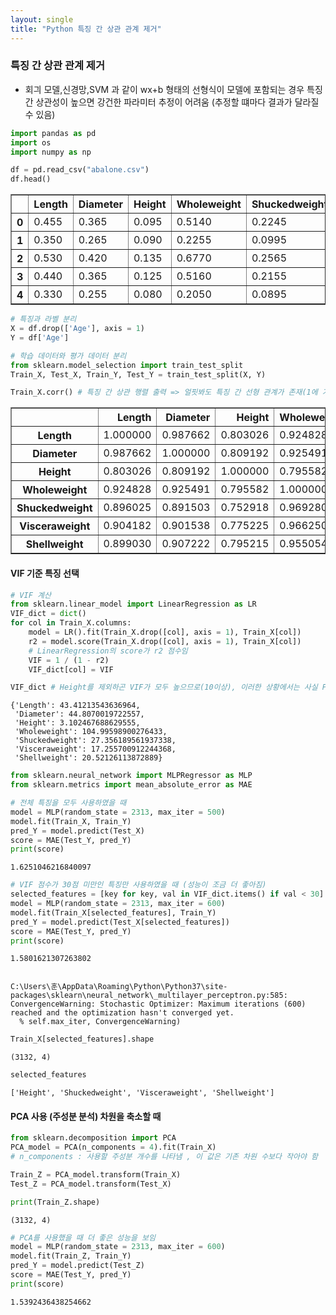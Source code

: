 ```yaml
---
layout: single
title: "Python 특징 간 상관 관계 제거"
---
```

### 특징 간 상관 관계 제거

- 회긔 모델,신경망,SVM 과 같이 wx+b 형태의 선형식이 모델에 포함되는 경우 특징 간 상관성이 높으면 강건한 파라미터 추정이 어려움 (추정할 떄마다 결과가 달라질 수 있음)


```python
import pandas as pd
import os
import numpy as np

```


```python
df = pd.read_csv("abalone.csv")
df.head()
```




<div>
<style scoped>
    .dataframe tbody tr th:only-of-type {
        vertical-align: middle;
    }


    .dataframe tbody tr th {
        vertical-align: top;
    }
    
    .dataframe thead th {
        text-align: right;
    }

</style>

<table border="1" class="dataframe">
  <thead>
    <tr style="text-align: right;">
      <th></th>
      <th>Length</th>
      <th>Diameter</th>
      <th>Height</th>
      <th>Wholeweight</th>
      <th>Shuckedweight</th>
      <th>Visceraweight</th>
      <th>Shellweight</th>
      <th>Age</th>
    </tr>
  </thead>
  <tbody>
    <tr>
      <th>0</th>
      <td>0.455</td>
      <td>0.365</td>
      <td>0.095</td>
      <td>0.5140</td>
      <td>0.2245</td>
      <td>0.1010</td>
      <td>0.150</td>
      <td>15</td>
    </tr>
    <tr>
      <th>1</th>
      <td>0.350</td>
      <td>0.265</td>
      <td>0.090</td>
      <td>0.2255</td>
      <td>0.0995</td>
      <td>0.0485</td>
      <td>0.070</td>
      <td>7</td>
    </tr>
    <tr>
      <th>2</th>
      <td>0.530</td>
      <td>0.420</td>
      <td>0.135</td>
      <td>0.6770</td>
      <td>0.2565</td>
      <td>0.1415</td>
      <td>0.210</td>
      <td>9</td>
    </tr>
    <tr>
      <th>3</th>
      <td>0.440</td>
      <td>0.365</td>
      <td>0.125</td>
      <td>0.5160</td>
      <td>0.2155</td>
      <td>0.1140</td>
      <td>0.155</td>
      <td>10</td>
    </tr>
    <tr>
      <th>4</th>
      <td>0.330</td>
      <td>0.255</td>
      <td>0.080</td>
      <td>0.2050</td>
      <td>0.0895</td>
      <td>0.0395</td>
      <td>0.055</td>
      <td>7</td>
    </tr>
  </tbody>
</table>

</div>




```python
# 특징과 라벨 분리
X = df.drop(['Age'], axis = 1)
Y = df['Age']
```


```python
# 학습 데이터와 평가 데이터 분리
from sklearn.model_selection import train_test_split
Train_X, Test_X, Train_Y, Test_Y = train_test_split(X, Y)
```


```python
Train_X.corr() # 특징 간 상관 행렬 출력 => 얼핏봐도 특징 간 선형 관계가 존재(1에 가까움)
```




<div>
<style scoped>
    .dataframe tbody tr th:only-of-type {
        vertical-align: middle;
    }


    .dataframe tbody tr th {
        vertical-align: top;
    }
    
    .dataframe thead th {
        text-align: right;
    }

</style>

<table border="1" class="dataframe">
  <thead>
    <tr style="text-align: right;">
      <th></th>
      <th>Length</th>
      <th>Diameter</th>
      <th>Height</th>
      <th>Wholeweight</th>
      <th>Shuckedweight</th>
      <th>Visceraweight</th>
      <th>Shellweight</th>
    </tr>
  </thead>
  <tbody>
    <tr>
      <th>Length</th>
      <td>1.000000</td>
      <td>0.987662</td>
      <td>0.803026</td>
      <td>0.924828</td>
      <td>0.896025</td>
      <td>0.904182</td>
      <td>0.899030</td>
    </tr>
    <tr>
      <th>Diameter</th>
      <td>0.987662</td>
      <td>1.000000</td>
      <td>0.809192</td>
      <td>0.925491</td>
      <td>0.891503</td>
      <td>0.901538</td>
      <td>0.907222</td>
    </tr>
    <tr>
      <th>Height</th>
      <td>0.803026</td>
      <td>0.809192</td>
      <td>1.000000</td>
      <td>0.795582</td>
      <td>0.752918</td>
      <td>0.775225</td>
      <td>0.795215</td>
    </tr>
    <tr>
      <th>Wholeweight</th>
      <td>0.924828</td>
      <td>0.925491</td>
      <td>0.795582</td>
      <td>1.000000</td>
      <td>0.969280</td>
      <td>0.966250</td>
      <td>0.955054</td>
    </tr>
    <tr>
      <th>Shuckedweight</th>
      <td>0.896025</td>
      <td>0.891503</td>
      <td>0.752918</td>
      <td>0.969280</td>
      <td>1.000000</td>
      <td>0.931095</td>
      <td>0.883100</td>
    </tr>
    <tr>
      <th>Visceraweight</th>
      <td>0.904182</td>
      <td>0.901538</td>
      <td>0.775225</td>
      <td>0.966250</td>
      <td>0.931095</td>
      <td>1.000000</td>
      <td>0.907961</td>
    </tr>
    <tr>
      <th>Shellweight</th>
      <td>0.899030</td>
      <td>0.907222</td>
      <td>0.795215</td>
      <td>0.955054</td>
      <td>0.883100</td>
      <td>0.907961</td>
      <td>1.000000</td>
    </tr>
  </tbody>
</table>

</div>



#### VIF 기준 특징 선택



```python
# VIF 계산
from sklearn.linear_model import LinearRegression as LR
VIF_dict = dict()
for col in Train_X.columns:
    model = LR().fit(Train_X.drop([col], axis = 1), Train_X[col])
    r2 = model.score(Train_X.drop([col], axis = 1), Train_X[col])
    # LinearRegression의 score가 r2 점수임
    VIF = 1 / (1 - r2)
    VIF_dict[col] = VIF
```


```python
VIF_dict # Height를 제외하곤 VIF가 모두 높으므로(10이상), 이러한 상황에서는 사실 PCA를 사용하는 것이 바람직
```




    {'Length': 43.41213543636964,
     'Diameter': 44.8070019722557,
     'Height': 3.102467688629555,
     'Wholeweight': 104.99598900276433,
     'Shuckedweight': 27.356189561937338,
     'Visceraweight': 17.255700912244368,
     'Shellweight': 20.52126113872889}




```python
from sklearn.neural_network import MLPRegressor as MLP
from sklearn.metrics import mean_absolute_error as MAE
```


```python
# 전체 특징을 모두 사용하였을 때
model = MLP(random_state = 2313, max_iter = 500)
model.fit(Train_X, Train_Y)
pred_Y = model.predict(Test_X)
score = MAE(Test_Y, pred_Y)
print(score)
```

    1.6251046216840097



```python
# VIF 점수가 30점 미만인 특징만 사용하였을 때 (성능이 조금 더 좋아짐)
selected_features = [key for key, val in VIF_dict.items() if val < 30] 
model = MLP(random_state = 2313, max_iter = 600)
model.fit(Train_X[selected_features], Train_Y)
pred_Y = model.predict(Test_X[selected_features])
score = MAE(Test_Y, pred_Y)
print(score)
```

    1.5801621307263802


    C:\Users\훈\AppData\Roaming\Python\Python37\site-packages\sklearn\neural_network\_multilayer_perceptron.py:585: ConvergenceWarning: Stochastic Optimizer: Maximum iterations (600) reached and the optimization hasn't converged yet.
      % self.max_iter, ConvergenceWarning)



```python
Train_X[selected_features].shape
```




    (3132, 4)




```python
selected_features
```




    ['Height', 'Shuckedweight', 'Visceraweight', 'Shellweight']



#### PCA 사용 (주성분 분석) 차원을 축소할 때


```python
from sklearn.decomposition import PCA
PCA_model = PCA(n_components = 4).fit(Train_X)
# n_components : 사용할 주성분 개수를 나타냄 , 이 값은 기존 차원 수보다 작아야 함

Train_Z = PCA_model.transform(Train_X)
Test_Z = PCA_model.transform(Test_X)

print(Train_Z.shape)
```

    (3132, 4)



```python
# PCA를 사용했을 때 더 좋은 성능을 보임
model = MLP(random_state = 2313, max_iter = 600) 
model.fit(Train_Z, Train_Y)
pred_Y = model.predict(Test_Z)
score = MAE(Test_Y, pred_Y)
print(score)
```

    1.5392436438254662

